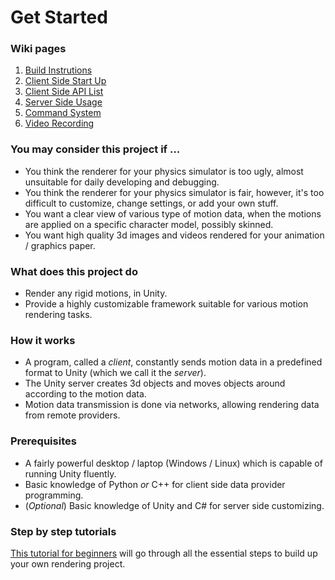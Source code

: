 # Get Started

### Wiki pages
1. [Build Instrutions](Build.md)
2. [Client Side Start Up](ClientStartUp.md)
3. [Client Side API List](ClientAPI.md)
4. [Server Side Usage](ServerUsage.md)
5. [Command System](CommandSystem.md)
6. [Video Recording](VideoRecording.md)

### You may consider this project if ...
+ You think the renderer for your physics simulator is too ugly, almost unsuitable for daily developing and debugging. 
+ You think the renderer for your physics simulator is fair, however, it's too difficult to customize, change settings, or add your own stuff.
+ You want a clear view of various type of motion data, when the motions are applied on a specific character model, possibly skinned.
+ You want high quality 3d images and videos rendered for your animation / graphics paper.

### What does this project do
+ Render any rigid motions, in Unity.
+ Provide a highly customizable framework suitable for various motion rendering tasks.

### How it works
+ A program, called a *client*, constantly sends motion data in a predefined format to Unity (which we call it the *server*).
+ The Unity server creates 3d objects and moves objects around according to the motion data.
+ Motion data transmission is done via networks, allowing rendering data from remote providers.

### Prerequisites
+ A fairly powerful desktop / laptop (Windows / Linux) which is capable of running Unity fluently. 
+ Basic knowledge of Python *or* C++ for client side data provider programming.
+ (*Optional*) Basic knowledge of Unity and C# for server side customizing.

### Step by step tutorials
[This tutorial for beginners](Tutorial1.md) will go through all the essential steps to build up your own rendering project.
